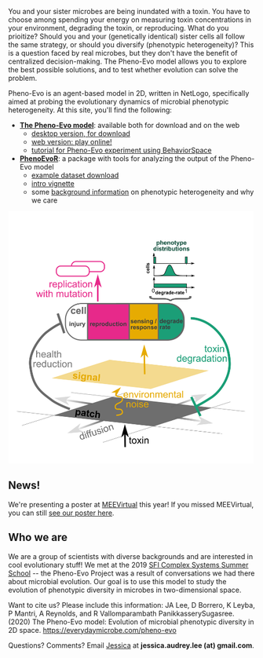 You and your sister microbes are being inundated with a toxin. You have to choose among spending your energy on measuring toxin concentrations in your environment, degrading the toxin, or reproducing. What do you prioitize? Should you and your (genetically identical) sister cells all follow the same strategy, or should you diversify (phenotypic heterogeneity)? This is a question faced by real microbes, but they don't have the benefit of centralized decision-making. The Pheno-Evo model allows you to explore the best possible solutions, and to test whether evolution can solve the problem.

Pheno-Evo is an agent-based model in 2D, written in NetLogo, specifically aimed at probing the evolutionary dynamics of microbial phenotypic heterogeneity. At this site, you'll find the following:
* **[The Pheno-Evo model](netlogomodel)**: available both for download and on the web
  * [desktop version, for download](https://github.com/jessicaaudreylee/pheno-evo.github.io/tree/master/NetLogoModel) 
  * [web version: play online!](pheno-evo_web.html)
  * [tutorial for Pheno-Evo experiment using BehaviorSpace](netlogomodel_tutorial)
* **[PhenoEvoR](about_PhenoEvoR)**: a package with tools for analyzing the output of the Pheno-Evo model
  * [example dataset download](https://drive.google.com/drive/folders/1qApxQRWs9L2OAsBO4jDohXHHxXx0UwaV)
  * [intro vignette](PhenoEvoR-intro-vignette)
  * some [background information](background) on phenotypic heterogeneity and why we care

<img src="images/schematic_200207.png" width="500">

## News!
We're presenting a poster at [MEEVirtual](https://www.meevirtual.org/) this year!
If you missed MEEVirtual, you can still [see our poster here](https://ritwikavps.github.io/pheno-evo.github.io/images/MEEvirtual_poster_2020.png).

## Who we are

We are a group of scientists with diverse backgrounds and are interested in cool evolutionary stuff! We met at the 2019 [SFI Complex Systems Summer School](https://www.santafe.edu/engage/learn/schools/sfi-complex-systems-summer-school) -- the Pheno-Evo Project was a result of conversations we had there about microbial evolution. Our goal is to use this model to study the evolution of phenotypic diversity in microbes in two-dimensional space. 

Want to cite us? Please include this information:
JA Lee, D Borrero, K Leyba, P Mantri, A Reynolds, and R Vallomparambath PanikkasserySugasree. (2020) The Pheno-Evo model: Evolution of microbial phenotypic diversity in 2D space. https://everydaymicrobe.com/pheno-evo

Questions? Comments? Email [Jessica](https://everydaymicrobe.com/) at **jessica.audrey.lee (at) gmail.com**.
